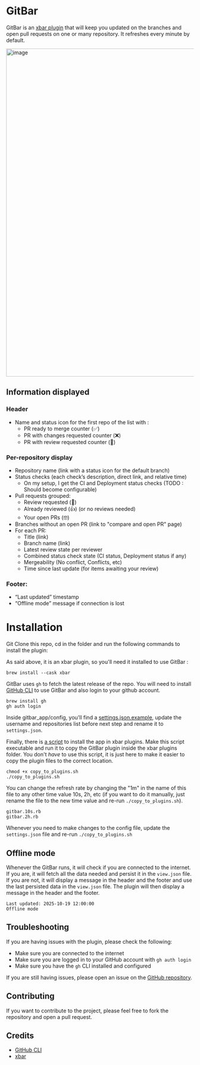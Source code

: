 # GitBar
GitBar is an [xbar plugin](https://github.com/matryer/xbar-plugins) that will keep you updated on the branches and open pull requests on one or many repository. It refreshes every minute by default.

<img width="879" alt="image" src="https://github.com/user-attachments/assets/5e54abc0-25e2-478c-89a0-103104ae512a">

## Information displayed
### Header
- Name and status icon for the first repo of the list with :
  - PR ready to merge counter (✅)
  - PR with changes requested counter (❌)
  - PR with review requested counter (👀)

### Per-repository display
- Repository name (link with a status icon for the default branch)
- Status checks (each check’s description, direct link, and relative time)
  - On my setup, I get the CI and Deployment status checks (TODO : Should become configurable)
- Pull requests grouped:
  - Review requested (👀)
  - Already reviewed (👍) (or no reviews needed)
  - Your open PRs (🤓)
- Branches without an open PR (link to "compare and open PR" page)
- For each PR:
  - Title (link)
  - Branch name (link)
  - Latest review state per reviewer
  - Combined status check state (CI status, Deployment status if any)
  - Mergeability (No conflict, Conflicts, etc)
  - Time since last update (for items awaiting your review)
### Footer: 
  - “Last updated” timestamp
  - “Offline mode” message if connection is lost


# Installation
Git Clone this repo, cd in the folder and run the following commands to install the plugin:

As said above, it is an xbar plugin, so you'll need it installed to use GitBar :
```
brew install --cask xbar
```

GitBar uses `gh` to fetch the latest release of the repo. You will need to install [GitHub CLI](https://github.com/cli/cli) to use GitBar and also login to your github account.
```
brew install gh
gh auth login
```

Inside gitbar_app/config, you'll find a [settings.json.example](https://github.com/paultursuru/gitbar/blob/main/gitbar_app/config/settings.json.example), update the username and repositories list before next step and rename it to `settings.json`.


Finally, there is [a script](https://github.com/paultursuru/gitbar/blob/main/copy_to_plugins.sh) to install the app in xbar plugins. Make this script executable and run it to copy the GitBar plugin inside the xbar plugins folder.
You don't _have_ to use this script, it is just here to make it easier to copy the plugin files to the correct location.
```
chmod +x copy_to_plugins.sh
./copy_to_plugins.sh
```

You can change the refresh rate by changing the "1m" in the name of this file to any other time value 10s, 2h, etc (if you want to do it manually, just rename the file to the new time value and re-run `./copy_to_plugins.sh`).
```
gitbar.10s.rb
gitbar.2h.rb
```
Whenever you need to make changes to the config file, update the `settings.json` file and re-run `./copy_to_plugins.sh`

## Offline mode
Whenever the GitBar runs, it will check if you are connected to the internet. If you are, it will fetch all the data needed and persist it in the `view.json` file.
If you are not, it will display a message in the header and the footer and use the last persisted data in the `view.json` file.
The plugin will then display a message in the header and the footer.
```
Last updated: 2025-10-19 12:00:00
Offline mode
```

## Troubleshooting
If you are having issues with the plugin, please check the following:
- Make sure you are connected to the internet
- Make sure you are logged in to your GitHub account with `gh auth login`
- Make sure you have the `gh` CLI installed and configured

If you are still having issues, please open an issue on the [GitHub repository](https://github.com/paultursuru/gitbar/issues).

## Contributing
If you want to contribute to the project, please feel free to fork the repository and open a pull request.

## Credits
- [GitHub CLI](https://github.com/cli/cli)
- [xbar](https://github.com/matryer/xbar-plugins)